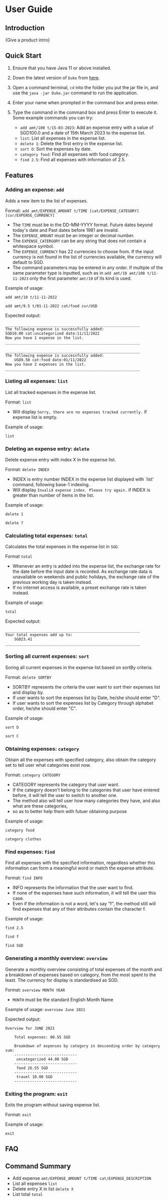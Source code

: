 # User Guide

## Introduction

{Give a product intro}

## Quick Start

1. Ensure that you have Java 11 or above installed.
1. Down the latest version of `Duke` from [here](https://github.com/AY2223S2-CS2113-T13-2/tp/releases).
1. Open a command terminal, `cd` into the folder you put the jar file in, and use the `java -jar Duke.jar` command to run the application.
1. Enter your name when prompted in the command box and press enter.
1. Type the command in the command box and press Enter to execute it.
   Some example commands you can try:

   * `add amt/100 t/15-03-2023`: Add an expense entry with a value of SGD100.0 and a date of 15th March 2023 to the expense list.
   * `list`: List all expenses in the expense list.
   * `delete 1`: Delete the first entry in the expense list.
   * `sort D`: Sort the expenses by date.
   * `category food`: Find all expenses with food category.
   * `find 2.5`: Find all expenses with information of 2.5.

## Features

### Adding an expense: `add`
Adds a new item to the list of expenses.

Format: `add amt/EXPENSE_AMOUNT t/TIME [cat/EXPENSE_CATEGORY] [cur/EXPENSE_CURRENCY]`

* The `TIME` must be in the DD-MM-YYYY format. Future dates beyond today's date and Past dates before 1981 are invalid.
* The `EXPENSE_AMOUNT` must be an integer or decimal number.  
* The `EXPENSE_CATERGORY` can be any string that does not contain a whitespace symbol.
* The `EXPENSE_CURRENCY` has 22 currencies to choose from. If the input currency is not found in the list of currencies
available, the currency will default to SGD.
* The command parameters may be entered in any order. If multiple of the same parameter type is inputted, such as in 
`add amt/10 amt/100 t/11-11-2023` only the first parameter `amt/10` of its kind is used.

Example of usage:

`add amt/10 t/11-11-2022`

`add amt/9.5 t/01-11-2022 cat/food cur/USD`

Expected output:

```
____________________________________________________________
The following expense is successfully added:
SGD10.00 cat:uncategorized date:11/11/2022
Now you have 1 expense in the list.
____________________________________________________________
```
```
____________________________________________________________
The following expense is successfully added:
    USD9.50 cat:food date:01/11/2022
Now you have 2 expenses in the list.
____________________________________________________________
```


### Listing all expenses: `list`
List all tracked expenses in the expense list.

Format: `list`

* Will display `Sorry, there are no expenses tracked currently.` if expense list is empty.

Example of usage:

`list`


### Deleting an expense entry: `delete`
Delete expense entry with index X in the expense list.

Format: `delete INDEX`

* INDEX is entry number INDEX in the expense list displayed with `list' command, following base-1 indexing.
* Will display `Invalid expense index. Please try again.` if INDEX is greater than number of items in the list.

Example of usage:

`delete 1`

`delete 7`

### Calculating total expenses: `total`
Calculates the total expenses in the expense list in `SGD`.

Format `total`

* Whenever an entry is added into the expense list, the exchange rate for the date before the input date is recorded. As
exchange rate data is unavailable on weekends and public holidays, the exchange rate of the previous working day is
taken instead.
* If no internet access is available, a preset exchange rate is taken instead.

Example of usage:

`total`

Expected output:
```
____________________________________________________________
Your total expenses add up to:
    SGD23.41
____________________________________________________________
```

### Sorting all current expenses: `sort`
Soring all current expenses in the expense list based on sortBy criteria.

Format: `delete SORTBY`

* SORTBY represents the criteria the user want to sort their expenses list and display by.
* If user wants to sort the expenses list by Date, he/she should enter "D".
* If user wants to sort the expenses list by Category through alphabet order, he/she should enter "C".

Example of usage:

`sort D`

`sort C`

### Obtaining expenses: `category`
Obtain all the expenses with specified category, also obtain the category set to tell user what categories exist now.

Format: `category CATEGORY`

* CATEGORY represents the category that user want.
* If the category doesn't belong to the categories that user have entered before, it will tell the user to switch to another one.
* The method also will tell user how many categories they have, and also what are these categories,
* so as to better help them with futuer obtaining purpose

Example of usage:

`category food`

`category clothes`

### Find expenses: `find`
Find all expenses with the specified information, regardless whether this information can form a meaningful word or match the expense attribute.

Format: `find INFO`

* INFO represents the information that the user want to find.
* If none of the expenses have such information, it will tell the user this case.
* Even if the information is not a word, let's say "f", the method still will find expenses that any of their attributes contain the character f.

Example of usage:

`find 2.5`

`find f`

`find SGD`



### Generating a monthly overview: `overview`
Generate a monthly overview consisting of total expenses of the month and a 
breakdown of expenses based on category, from the most spent to the least. The currency 
for display is standardised as SGD.

Format: `overview MONTH YEAR`
- `MONTH` must be the standard English Month Name

Example of usage:
`overview June 2021`

Expected output:
```
Overview for JUNE 2021

    Total expenses: 80.55 SGD

    Breakdown of expenses by category in descending order by category sum:
    ----------------------------
     uncategorized 44.00 SGD
    ----------------------------
     food 26.55 SGD
    ----------------------------
     travel 10.00 SGD
    ----------------------------
```




### Exiting the program: `exit`
Exits the program without saving expense list.

Format: `exit`

Example of usage:

`exit`


## FAQ


## Command Summary


* Add expense `amt/EXPENSE_AMOUNT t/TIME cat/EXPENSE_DESCRIPTION`
* List all expenses `list`
* Delete entry X in list `delete X`
* List total `total`
